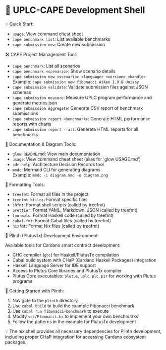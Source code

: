 <!-- UPLC-CAPE Development Shell Banner -->
<!-- This file is read by flake.nix to display the shell welcome message -->
<!-- Edit this file to customize the development shell banner -->

# 🚀 UPLC-CAPE Development Shell

💡 Quick Start:

- `usage`: View command cheat sheet
- `cape benchmark list`: List available benchmarks
- `cape submission new`: Create new submission

🛠️ CAPE Project Management Tool:

- `cape benchmark`: List all scenarios
- `cape benchmark <scenario>`: Show scenario details
- `cape submission new <scenario> <language> <version> <handle>`  
  Example: `cape submission new fibonacci Aiken 1.0.8 Unisay`
- `cape submission validate`: Validate submission files against JSON schemas
- `cape submission measure`: Measure UPLC program performance and generate metrics.json
- `cape submission aggregate`: Generate CSV report of benchmark submissions
- `cape submission report <benchmark>`: Generate HTML performance reports with charts
- `cape submission report --all`: Generate HTML reports for all benchmarks

🎨 Documentation & Diagram Tools:

- `glow README`.md: View main documentation
- `usage`: View command cheat sheet (alias for 'glow USAGE.md')
- `adr help`: Architecture Decision Records tool
- `mmdc`: Mermaid CLI for generating diagrams  
  Example: `mmdc -i diagram.mmd -o diagram.png`

🎨 Formatting Tools:

- `treefmt`: Format all files in the project
- `treefmt <file>`: Format specific files
- `shfmt`: Format shell scripts (called by treefmt)
- `prettier`: Format YAML, Markdown, JSON (called by treefmt)
- `fourmolu`: Format Haskell code (called by treefmt)
- `cabal-fmt`: Format Cabal files (called by treefmt)
- `nixfmt`: Format Nix files (called by treefmt)

🔧 Plinth (PlutusTx) Development Environment:

Available tools for Cardano smart contract development:

- GHC compiler (`ghc`) for Haskell/PlutusTx compilation
- Cabal build system with CHaP (Cardano Haskell Packages) integration
- Haskell Language Server for IDE support
- Access to Plutus Core libraries and PlutusTx compiler
- Plutus Core executables: `plutus`, `uplc`, `plc`, `pir` for working with Plutus programs

📝 Getting Started with Plinth:

1. Navigate to the `plinth` directory
2. Use `cabal build` to build the example Fibonacci benchmark
3. Use `cabal run fibonacci-benchmark` to execute
4. Modify `src/Fibonacci.hs` to implement your own benchmarks
5. Follow the patterns in the example for PlutusTx development

💡 The nix shell provides all necessary dependencies for Plinth development, including proper CHaP integration for accessing Cardano ecosystem packages.
